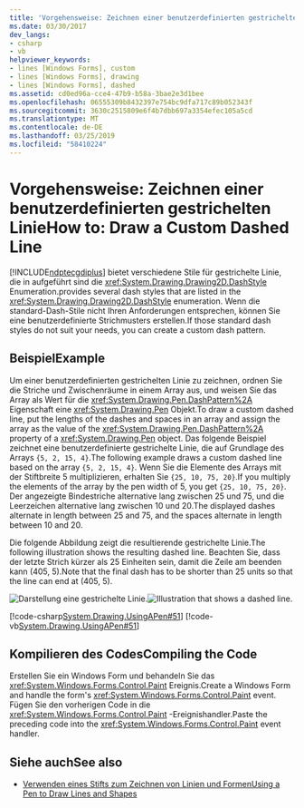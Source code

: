 ```yaml
---
title: 'Vorgehensweise: Zeichnen einer benutzerdefinierten gestrichelten Linie'
ms.date: 03/30/2017
dev_langs:
- csharp
- vb
helpviewer_keywords:
- lines [Windows Forms], custom
- lines [Windows Forms], drawing
- lines [Windows Forms], dashed
ms.assetid: cd0ed96a-cce4-47b9-b58a-3bae2e3d1bee
ms.openlocfilehash: 06555309b8432397e754bc9dfa717c89b052343f
ms.sourcegitcommit: 3630c2515809e6f4b7dbb697a3354efec105a5cd
ms.translationtype: MT
ms.contentlocale: de-DE
ms.lasthandoff: 03/25/2019
ms.locfileid: "58410224"
---
```

# <a name="how-to-draw-a-custom-dashed-line"></a><span data-ttu-id="5331d-102">Vorgehensweise: Zeichnen einer benutzerdefinierten gestrichelten Linie</span><span class="sxs-lookup"><span data-stu-id="5331d-102">How to: Draw a Custom Dashed Line</span></span>
[!INCLUDE[ndptecgdiplus](../../../../includes/ndptecgdiplus-md.md)] <span data-ttu-id="5331d-103">bietet verschiedene Stile für gestrichelte Linie, die in aufgeführt sind die <xref:System.Drawing.Drawing2D.DashStyle> Enumeration.</span><span class="sxs-lookup"><span data-stu-id="5331d-103">provides several dash styles that are listed in the <xref:System.Drawing.Drawing2D.DashStyle> enumeration.</span></span> <span data-ttu-id="5331d-104">Wenn die standard-Dash-Stile nicht Ihren Anforderungen entsprechen, können Sie eine benutzerdefinierte Strichmusters erstellen.</span><span class="sxs-lookup"><span data-stu-id="5331d-104">If those standard dash styles do not suit your needs, you can create a custom dash pattern.</span></span>  
  
## <a name="example"></a><span data-ttu-id="5331d-105">Beispiel</span><span class="sxs-lookup"><span data-stu-id="5331d-105">Example</span></span>  
 <span data-ttu-id="5331d-106">Um einer benutzerdefinierten gestrichelten Linie zu zeichnen, ordnen Sie die Striche und Zwischenräume in einem Array aus, und weisen Sie das Array als Wert für die <xref:System.Drawing.Pen.DashPattern%2A> Eigenschaft eine <xref:System.Drawing.Pen> Objekt.</span><span class="sxs-lookup"><span data-stu-id="5331d-106">To draw a custom dashed line, put the lengths of the dashes and spaces in an array and assign the array as the value of the <xref:System.Drawing.Pen.DashPattern%2A> property of a <xref:System.Drawing.Pen> object.</span></span> <span data-ttu-id="5331d-107">Das folgende Beispiel zeichnet eine benutzerdefinierte gestrichelte Linie, die auf Grundlage des Arrays `{5, 2, 15, 4}`.</span><span class="sxs-lookup"><span data-stu-id="5331d-107">The following example draws a custom dashed line based on the array `{5, 2, 15, 4}`.</span></span> <span data-ttu-id="5331d-108">Wenn Sie die Elemente des Arrays mit der Stiftbreite 5 multiplizieren, erhalten Sie `{25, 10, 75, 20}`.</span><span class="sxs-lookup"><span data-stu-id="5331d-108">If you multiply the elements of the array by the pen width of 5, you get `{25, 10, 75, 20}`.</span></span> <span data-ttu-id="5331d-109">Der angezeigte Bindestriche alternative lang zwischen 25 und 75, und die Leerzeichen alternative lang zwischen 10 und 20.</span><span class="sxs-lookup"><span data-stu-id="5331d-109">The displayed dashes alternate in length between 25 and 75, and the spaces alternate in length between 10 and 20.</span></span>  
  
 <span data-ttu-id="5331d-110">Die folgende Abbildung zeigt die resultierende gestrichelte Linie.</span><span class="sxs-lookup"><span data-stu-id="5331d-110">The following illustration shows the resulting dashed line.</span></span> <span data-ttu-id="5331d-111">Beachten Sie, dass der letzte Strich kürzer als 25 Einheiten sein, damit die Zeile am beenden kann (405, 5).</span><span class="sxs-lookup"><span data-stu-id="5331d-111">Note that the final dash has to be shorter than 25 units so that the line can end at (405, 5).</span></span>  
  
 <span data-ttu-id="5331d-112">![Darstellung eine gestrichelte Linie. ](./media/how-to-draw-a-custom-dashed-line/dashed-line-illustration.gif "pens6")</span><span class="sxs-lookup"><span data-stu-id="5331d-112">![Illustration that shows a dashed line.](./media/how-to-draw-a-custom-dashed-line/dashed-line-illustration.gif "pens6")</span></span>  
  
 [!code-csharp[System.Drawing.UsingAPen#51](~/samples/snippets/csharp/VS_Snippets_Winforms/System.Drawing.UsingAPen/CS/Class1.cs#51)]
 [!code-vb[System.Drawing.UsingAPen#51](~/samples/snippets/visualbasic/VS_Snippets_Winforms/System.Drawing.UsingAPen/VB/Class1.vb#51)]  
  
## <a name="compiling-the-code"></a><span data-ttu-id="5331d-113">Kompilieren des Codes</span><span class="sxs-lookup"><span data-stu-id="5331d-113">Compiling the Code</span></span>  
 <span data-ttu-id="5331d-114">Erstellen Sie ein Windows Form und behandeln Sie das <xref:System.Windows.Forms.Control.Paint> Ereignis.</span><span class="sxs-lookup"><span data-stu-id="5331d-114">Create a Windows Form and handle the form's <xref:System.Windows.Forms.Control.Paint> event.</span></span> <span data-ttu-id="5331d-115">Fügen Sie den vorherigen Code in die <xref:System.Windows.Forms.Control.Paint> -Ereignishandler.</span><span class="sxs-lookup"><span data-stu-id="5331d-115">Paste the preceding code into the <xref:System.Windows.Forms.Control.Paint> event handler.</span></span>  
  
## <a name="see-also"></a><span data-ttu-id="5331d-116">Siehe auch</span><span class="sxs-lookup"><span data-stu-id="5331d-116">See also</span></span>
- [<span data-ttu-id="5331d-117">Verwenden eines Stifts zum Zeichnen von Linien und Formen</span><span class="sxs-lookup"><span data-stu-id="5331d-117">Using a Pen to Draw Lines and Shapes</span></span>](using-a-pen-to-draw-lines-and-shapes.md)
